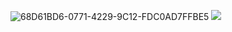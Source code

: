 ![68D61BD6-0771-4229-9C12-FDC0AD7FFBE5](https://github.com/vampaku/vampaku/assets/139192960/3a68a79d-c462-4ae7-af85-b4e3735e821b)
![](https://komarev.com/ghpvc/?username=vampaku&label=VIEWERS&color=red&style=for-the-badge&base=300)
